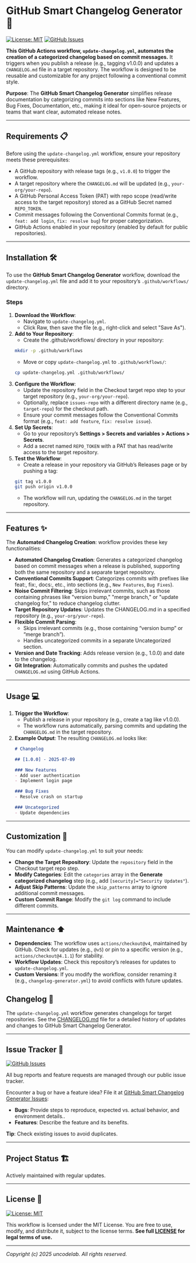 # GitHub Smart Changelog Generator 🚀
[![License: MIT](https://img.shields.io/badge/License-MIT-blue)](LICENSE) 
[![GitHub Issues](https://img.shields.io/github/issues/uncodelab/github-smart-changelog-generator?label=Public%20Issues)](https://github.com/uncodelab/github-smart-changelog-generator/issues) 

**This GitHub Actions workflow, `update-changelog.yml`, automates the creation of a categorized changelog based on commit messages.** It triggers when you publish a release (e.g., tagging v1.0.0) and updates a `CHANGELOG.md` file in a target repository. The workflow is designed to be reusable and customizable for any project following a conventional commit style.

**Purpose**: The **GitHub Smart Changelog Generator** simplifies release documentation by categorizing commits into sections like New Features, Bug Fixes, Documentation, etc., making it ideal for open-source projects or teams that want clear, automated release notes.

---

## Requirements 📋

Before using the `update-changelog.yml` workflow, ensure your repository meets these prerequisites:
- A GitHub repository with release tags (e.g., `v1.0.0`) to trigger the workflow.
- A target repository where the `CHANGELOG.md` will be updated (e.g., `your-org/your-repo`).
- A GitHub Personal Access Token (PAT) with repo scope (read/write access to the target repository) stored as a GitHub Secret named `REPO_TOKEN`.
- Commit messages following the Conventional Commits format (e.g., `feat: add login`, `fix: resolve bug`) for proper categorization.
- GitHub Actions enabled in your repository (enabled by default for public repositories).

---

## Installation 🛠️

To use the **GitHub Smart Changelog Generator** workflow, download the `update-changelog.yml` file and add it to your repository’s `.github/workflows/` directory.

### Steps

1. **Download the Workflow**:
   - Navigate to `update-changelog.yml`.
   - Click Raw, then save the file (e.g., right-click and select "Save As").
2. **Add to Your Repository**:
   - Create the .github/workflows/ directory in your repository:
   ```bash
   mkdir -p .github/workflows
   ```
   - Move or copy `update-changelog.yml` to `.github/workflows/`:
   ```bash
   cp update-changelog.yml .github/workflows/
   ```
3. **Configure the Workflow**:
   - Update the repository field in the Checkout target repo step to your target repository (e.g., `your-org/your-repo`).
   - Optionally, replace `issues-repo` with a different directory name (e.g., `target-repo`) for the checkout path.
   - Ensure your commit messages follow the Conventional Commits format (e.g., `feat: add feature`, `fix: resolve issue`).
4. **Set Up Secrets**:
   - Go to your repository’s **Settings > Secrets and variables > Actions > Secrets**.
   - Add a secret named `REPO_TOKEN` with a PAT that has read/write access to the target repository.
5. **Test the Workflow**:
   - Create a release in your repository via GitHub’s Releases page or by pushing a tag:
   ```bash
   git tag v1.0.0
   git push origin v1.0.0
   ```
   - The workflow will run, updating the `CHANGELOG.md` in the target repository.

---

## Features ✨

The **Automated Changelog Creation**: workflow provides these key functionalities:
- **Automated Changelog Creation**: Generates a categorized changelog based on commit messages when a release is published, supporting both the same repository and a separate target repository.
- **Conventional Commits Support**: Categorizes commits with prefixes like feat:, fix:, docs:, etc., into sections (e.g., `New Features`, `Bug Fixes`).
- **Noise Commit Filtering**: Skips irrelevant commits, such as those containing phrases like "version bump," "merge branch," or "update changelog for," to reduce changelog clutter.
- **Target Repository Updates**: Updates the CHANGELOG.md in a specified repository (e.g., `your-org/your-repo`).
- **Flexible Commit Parsing**:
  - Skips irrelevant commits (e.g., those containing “version bump” or “merge branch”).
  - Handles uncategorized commits in a separate Uncategorized section.
- **Version and Date Tracking**: Adds release version (e.g., 1.0.0) and date to the changelog.
- **Git Integration**: Automatically commits and pushes the updated `CHANGELOG.md` using GitHub Actions.

---

## Usage 💻

1. **Trigger the Workflow**:
   - Publish a release in your repository (e.g., create a tag like v1.0.0).
   - The workflow runs automatically, parsing commits and updating the `CHANGELOG.md` in the target repository.
2. **Example Output**: The resulting `CHANGELOG.md` looks like:
   ```markdown
   # Changelog

   ## [1.0.0] - 2025-07-09

   ### New Features
   - Add user authentication
   - Implement login page

   ### Bug Fixes
   - Resolve crash on startup

   ### Uncategorized
   - Update dependencies
   ```

---

## Customization 🔧

You can modify `update-changelog.yml` to suit your needs:
- **Change the Target Repository**: Update the `repository` field in the Checkout target repo step.
- **Modify Categories**: Edit the `categories` array in the **Generate categorized changelog** step (e.g., add `[security]="Security Updates"`).
- **Adjust Skip Patterns**: Update the `skip_patterns` array to ignore additional commit messages.
- **Custom Commit Range**: Modify the `git log` command to include different commits.

---

## Maintenance ⬆️

- **Dependencies**: The workflow uses `actions/checkout@v4`, maintained by GitHub. Check for updates (e.g., `@v5`) or pin to a specific version (e.g., `actions/checkout@4.1.1`) for stability.
- **Workflow Updates**: Check this repository’s releases for updates to `update-changelog.yml`.
- **Custom Versions**: If you modify the workflow, consider renaming it (e.g., `changelog-generator.yml`) to avoid conflicts with future updates.

## Changelog 📜

The `update-changelog.yml` workflow generates changelogs for target repositories. See the [CHANGELOG.md](https://github.com/uncodelab/github-smart-changelog-generator/blob/main/CHANGELOG.md) file for a detailed history of updates and changes to GitHub Smart Changelog Generator.

---

## Issue Tracker 🐞

[![GitHub Issues](https://img.shields.io/github/issues/uncodelab/github-smart-changelog-generator?label=Public%20Issues)](https://github.com/uncodelab/github-smart-changelog-generator/issues)

All bug reports and feature requests are managed through our public issue tracker.

Encounter a bug or have a feature idea? File it at [GitHub Smart Changelog Generator Issues](https://github.com/uncodelab/github-smart-changelog-generator/issues):
- **Bugs**: Provide steps to reproduce, expected vs. actual behavior, and environment details..
- **Features**: Describe the feature and its benefits.

**Tip**: Check existing issues to avoid duplicates.

---

## Project Status 🏗️

Actively maintained with regular updates.

---

## License 📝

[![License: MIT](https://img.shields.io/badge/License-MIT-blue)](LICENSE) 

This workflow is licensed under the MIT License. You are free to use, modify, and distribute it, subject to the license terms.
**See full [LICENSE](LICENSE) for legal terms of use.**  

---

*Copyright (c) 2025 uncodelab. All rights reserved.*